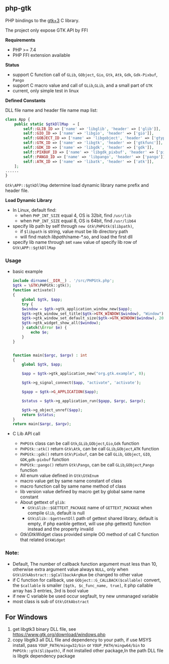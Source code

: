 ## php-gtk
PHP bindings to the [gtk+3](https://www.gtk.org/) C library.

The project only expose GTK API by FFI

**Requirements**
* PHP >= 7.4
* PHP FFI extension available

**Status**
* support C function call of `GLib`, `GObject`, `Gio`, `Gtk`, `Atk`, `Gdk`, `Gdk-Pixbuf`, `Pango`
* support C macro value and call of `GLib`,`GLib`, and a small part of `GTK`
* current, only simple test in linux
  
**Defined Constants**

DLL file name and header file name map list:

```php
class App {
    public static $gtkDllMap  = [
        self::GLIB_ID => ['name' => 'libglib', 'header' => ['glib']],
        self::GIO_ID => ['name' => 'libgio', 'header' => ['gio']],
        self::GOBJECT_ID => ['name' => 'libgobject', 'header' => ['gtype', 'gobject']],
        self::GTK_ID => ['name' => 'libgtk', 'header' => ['gtkfunc']],
        self::GDK_ID => ['name' => 'libgdk', 'header' => ['gdk']],
        self::PIXBUF_ID => ['name' => 'libgdk_pixbuf', 'header' => ['pixbuf']],
        self::PANGO_ID => ['name' => 'libpango', 'header' => ['pango']],
        self::ATK_ID => ['name' => 'libatk', 'header' => ['atk']],
    ];
......
}
```

`Gtk\APP::$gtkDllMap` determine load dynamic library name prefix and header file.

**Load Dynamic Library**
* In Linux, default find:
  * when `PHP_INT_SIZE` equal 4, OS is 32bit, find `/usr/lib`
  * when `PHP_INT_SIZE` equal 8, OS is 64bit, find `/usr/lib64`
* specify lib path by self through `new Gtk\PHPGtk($libpath)`, 
  * if `$libpath` is string, value must be lib directory path
  * will find match $libpath/$name-*.so, and load the first dll
* specify lib name through set `name` value of specify lib row of `Gtk\APP::$gtkDllMap`

### Usage

* basic example
  
    ```php
    include dirname(__DIR__) . '/src/PHPGtk.php';
    $gtk = \GTK\PHPGtk::gtk();
    function activate()
    {
        global $gtk, $app;
        try {
        $window = $gtk->gtk_application_window_new($app);
        $gtk->gtk_window_set_title($gtk->GTK_WINDOW($window), "Window");
        $gtk->gtk_window_set_default_size($gtk->GTK_WINDOW($window), 200, 200);
        $gtk->gtk_widget_show_all($window);
        } catch(\Error $e) {
            echo $e;
        }
    }


    function main($argc, $argv) : int
    {
        global $gtk, $app;

        $app = $gtk->gtk_application_new("org.gtk.example", 0);

        $gtk->g_signal_connect($app, "activate", 'activate');

        $gapp = $gtk->G_APPLICATION($app);

        $status = $gtk->g_application_run($gapp, $argc, $argv);

        $gtk->g_object_unref($app);
        return $status;
    }
    return main($argc, $argv);
    ```
* C Lib API call 
  * `PHPGtk` class can be call `Gtk`,`GLib`,`GObject`,`Gio`,`Gdk` function
  * `PHPGtk::atk()` return `Gtk\Atk`, can be call `GLib`,`GObject`,`ATK` function
  * `PHPGtk::gdk()` return `Gtk\Pixbuf`, can be call `GLib`, `GObject`, `GIO`, `GDK`,`gdk-pixbuf` function
  * `PHPGtk::pango()` return `Gtk\Pango`, can be call `GLib`,`GObject`,`Pango` function
  * All enum value defined in `Gtk\GtkEnum`
  * macro value get by same name constant of class
  * macro function call by same name method of class
  * lib version value defined by macro get by global same name  constant
  * About gettext of `glib`:
    * `Gtk\Glib::$GETTEXT_PACKAGE`  name of `GETTEXT_PACKAGE` when compile `Glib`, default is null
    * `Gtk\Glib::$gettextDll`       path of gettext shared library, default is empty, if php eanble gettext, will use php gettext() function instead and the property invaild
  * Gtk\GtkWidget class provided simple OO method of call C function that related `GtkWidget`

### Note:

* Default, The number of callback function argument must less than 10, otherwise extra argument value always  `NULL`, only when `Gtk\GtkAbstract::$gCallbackArgNum` be changed to other value
* if C function for callback, use `GObject::G_CALLBACK($callable)` convert, the `$callable` is smailer `[$gtk, $c_func_name, true]`, it php callable array has 3 entries, 3rd is bool value
* if new C variable be used occur segfault, try new unmanaged variable
* most class is sub of `Gtk\GtkAbstract`

## For Windows
1. get libgtk3 binary DLL file, see https://www.gtk.org/download/windows.php
2. copy libgtk3 all DLL file and dependency to your path, if use MSYS install, pass `YOUP_PATH/mingw32/bin` or `YOUP_PATH/mingw64/bin` to `PHPGtk::gtk($libpath)`, if not installed other package,In the path DLL file is libgtk dependency package
